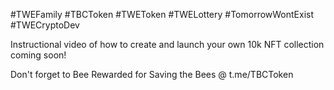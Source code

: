 #TWEFamily #TBCToken #TWEToken #TWELottery #TomorrowWontExist #TWECryptoDev

Instructional video of how to create and launch your own 10k NFT collection coming soon! 

Don't forget to Bee Rewarded for Saving the Bees @ t.me/TBCToken